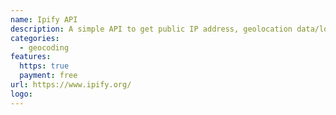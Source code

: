 ```yaml
---
name: Ipify API
description: A simple API to get public IP address, geolocation data/lookup, proxy database.
categories:
  - geocoding
features:
  https: true
  payment: free
url: https://www.ipify.org/
logo:
---
```

